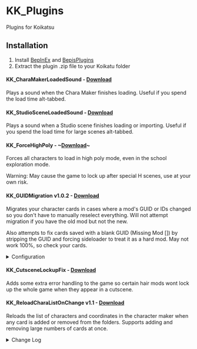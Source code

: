 # KK_Plugins
Plugins for Koikatsu

## Installation
1. Install [BepInEx](https://github.com/BepInEx/BepInEx/releases) and [BepisPlugins](https://github.com/bbepis/BepisPlugins/releases)
2. Extract the plugin .zip file to your Koikatu folder

#### KK_CharaMakerLoadedSound - [Download](https://github.com/DeathWeasel1337/KK_Plugins/releases/download/v1/KK_CharaMakerLoadedSound.v1.0.zip)
Plays a sound when the Chara Maker finishes loading. Useful if you spend the load time alt-tabbed.

#### KK_StudioSceneLoadedSound - [Download](https://github.com/DeathWeasel1337/KK_Plugins/releases/download/v1/KK_StudioSceneLoadedSound.v1.0.zip)
Plays a sound when a Studio scene finishes loading or importing. Useful if you spend the load time for large scenes alt-tabbed.

#### KK_ForceHighPoly - ~[Download](https://github.com/DeathWeasel1337/KK_Plugins/releases/download/v1/KK_ForceHighPoly.v1.0.zip)~
Forces all characters to load in high poly mode, even in the school exploration mode.

Warning: May cause the game to lock up after special H scenes, use at your own risk.

#### KK_GUIDMigration v1.0.2 - [Download](https://github.com/DeathWeasel1337/KK_Plugins/releases/download/v5/KK_GUIDMigration.v1.0.2.zip)
Migrates your character cards in cases where a mod's GUID or IDs changed so you don't have to manually reselect everything. Will not attempt migration if you have the old mod but not the new.

Also attempts to fix cards saved with a blank GUID (Missing Mod []) by stripping the GUID and forcing sideloader to treat it as a hard mod. May not work 100%, so check your cards.

<details><summary>Configuration</summary>
  
Comes preconfigured with a whole bunch of migration info. Unless I stopped maintaining it you shouldn't need to mess with this stuff.  
KK_GUIDMigration.csv is a comma separated file in the form Category,Old GUID,Old ID,New GUID,New ID.  
Category is the internal one used by sideloader, not the numeric category.  
When the category is * only GUID migration will be attempted and whatever you put for Old/New ID will be ignored. Use only in cases where a GUID changed and the IDs stay the same.
</details>

#### KK_CutsceneLockupFix - [Download](https://github.com/DeathWeasel1337/KK_Plugins/releases/download/v2/KK_CutsceneLockupFix.v1.0.zip)
Adds some extra error handling to the game so certain hair mods wont lock up the whole game when they appear in a cutscene.

#### KK_ReloadCharaListOnChange v1.1 - [Download](https://github.com/DeathWeasel1337/KK_Plugins/releases/download/v4/KK_ReloadCharaListOnChange.v1.1.zip)
Reloads the list of characters and coordinates in the character maker when any card is added or removed from the folders. Supports adding and removing large numbers of cards at once.


<details><summary>Change Log</summary>
  
v1.1 Fix for new coordinates saved from within the game not handled correctly.
</details>

